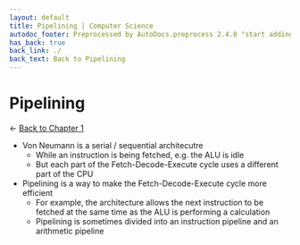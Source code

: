 ```yaml
---
layout: default
title: Pipelining | Computer Science
autodoc_footer: Preprocessed by AutoDocs.preprocess 2.4.0 "start adding backlinks" ⓒ Starwort, 2020
has_back: true
back_link: ./
back_text: Back to Pipelining
---
```


# Pipelining

← [Back to Chapter 1](./index.html)

- Von Neumann is a serial / sequential architecutre
  - While an instruction is being fetched, e.g. the ALU is idle
  - But each part of the Fetch-Decode-Execute cycle uses a different part of the CPU
- Pipelining is a way to make the Fetch-Decode-Execute cycle more efficient
  - For example, the architecture allows the next instruction to be fetched at the same time as the ALU is performing a calculation
  - Pipelining is sometimes divided into an instruction pipeline and an arithmetic pipeline
